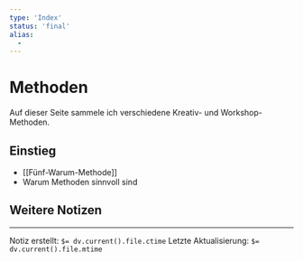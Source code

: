 ```yaml
---
type: 'Index'
status: 'final'
alias:
  - 
---
```

# Methoden

Auf dieser Seite sammele ich verschiedene Kreativ- und Workshop-Methoden.

## Einstieg

- [[Fünf-Warum-Methode]]
- Warum Methoden sinnvoll sind

## Weitere Notizen



---
Notiz erstellt: `$= dv.current().file.ctime`
Letzte Aktualisierung: `$= dv.current().file.mtime`